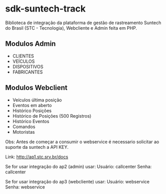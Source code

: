 # sdk-suntech-track 


Biblioteca de integração da plataforma de gestão de rastreamento Suntech do Brasil (STC - Tecnologia), Webcliente e Admin feita em PHP.

## Modulos Admin
* CLIENTES
* VEÍCULOS
* DISPOSITIVOS 
* FABRICANTES

## Modulos Webclient

* Veículos última posição
* Eventos em aberto
* Histórico Posições
* Histórico de Posições (500 Registros)
* Histórico Eventos
* Comandos
* Motoristas


Obs: Antes de começar a consumir o webservice é necessario solicitar ao suporte da suntech a API KEY.

Link: http://ap1.stc.srv.br/docs

Se for usar integração do ap2 (admin) usar:
Usuário: callcenter
Senha: callcenter

Se for usar integração do ap3 (webcliente) usar:
Usuário: webservice
Senha: webservice
